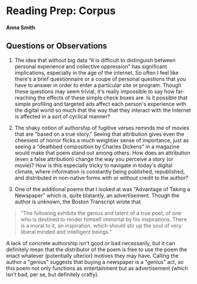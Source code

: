 # Reading Prep: Corpus

#### Anna Smith

## Questions or Observations

1. The idea that without big data “it is difficult to distinguish between personal experience and collective oppression” has significant implications, especially in the age of the internet. So often I feel like there's a brief questionnaire or a coupe of personal questions that you have to answer in order to enter a particular site or program. Though these questions may seem trivial, it's really impossible to say how far-reaching the effects of these simple check boxes are. Is it possible that simple profiling and targeted ads affect each person's experience with the digital world so much that the way that they interact with the Internet is affected in a sort of cyclical manner?

2. The shaky notion of authorship of fugitive verses reminds me of movies that are "based on a true story." Seeing that attribution gives even the cheesiest of horror flicks a much weightier sense of importance, just as seeing a "deathbed composition by Charles Dickens" in a magazine would make that poem stand out among others. How does an attribution (even a false attribution) change the way you perceive a story (or movie)? How is this especially tricky to navigate in today's digital climate, where information is constantly being published, republished, and distributed in non-native forms with or without credit to the author?
3. One of the additional poems that I looked at was "Advantage of Taking a Newspaper" which is, quite blatantly, an advertisement. Though the author is unknown, the Boston Transcript wrote that 
>"The following exhibits the genius and talent of a true poet, of one who is destined to render himself immortal by his inspirations. There is a moral to it, an inspiration, which should stir up the soul of very liberal minded and intelligent beings."

A lack of concrete authorship isn't good or bad necessarily, but it can definitely mean that the distributor of the poem is free to use the poem the enact whatever (potentially ulterior) motives they may have. Calling the author a "genius" suggests that buying a newspaper is a "genius" act, so this poem not only functions as entertainment but as advertisement (which isn't bad, per se, but definitely crafty). 